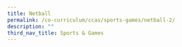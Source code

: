 ```yaml
---
title: Netball
permalink: /co-curriculum/ccas/sports-games/netball-2/
description: ""
third_nav_title: Sports & Games
---
```


